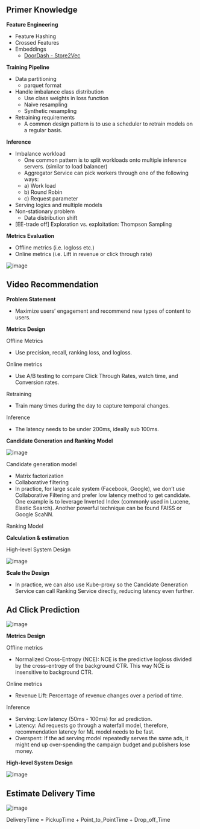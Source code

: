 ## Primer Knowledge

**Feature Engineering**

- Feature Hashing
- Crossed Features
- Embeddings
  - [DoorDash - Store2Vec](https://doordash.news/company/personalized-store-feed-with-vector-embeddings/)

**Training Pipeline**
- Data partitioning
  - parquet format
- Handle imbalance class distribution
  - Use class weights in loss function
  - Naive resampling
  - Synthetic resampling
- Retraining requirements
  - A common design pattern is to use a scheduler to retrain models on a regular basis.
  
**Inference**
- Imbalance workload
  - One common pattern is to split workloads onto multiple inference servers. (similar to load balancer)
  - Aggregator Service can pick workers through one of the following ways:
  - a) Work load
  - b) Round Robin
  - c) Request parameter
- Serving logics and multiple models
- Non-stationary problem
  - Data distribution shift 
- [EE-trade off] Exploration vs. exploitation: Thompson Sampling

**Metrics Evaluation**
- Offline metrics (i.e. logloss etc.)
- Online metrics (i.e. Lift in revenue or click through rate)

![image](https://user-images.githubusercontent.com/46979228/182039940-d33de79d-2f7d-466e-8705-7564208642fc.png)

## Video Recommendation

**Problem Statement**
- Maximize users’ engagement and recommend new types of content to users.

**Metrics Design**

Offline Metrics
- Use precision, recall, ranking loss, and logloss.

Online metrics
- Use A/B testing to compare Click Through Rates, watch time, and Conversion rates.

Retraining
- Train many times during the day to capture temporal changes.

Inference
- The latency needs to be under 200ms, ideally sub 100ms.


**Candidate Generation and Ranking Model**

![image](https://user-images.githubusercontent.com/46979228/182057235-27a2a9ba-b868-4233-ad36-9296429bf691.png)


Candidate generation model
- Matrix factorization
- Collaborative filtering
- In practice, for large scale system (Facebook, Google), we don’t use Collaborative Filtering and prefer low latency method to get candidate. One example is to leverage Inverted Index (commonly used in Lucene, Elastic Search). Another powerful technique can be found FAISS or Google ScaNN.

Ranking Model

**Calculation & estimation**

High-level System Design

![image](https://user-images.githubusercontent.com/46979228/182058109-2d23e3d2-94ca-4c9f-803b-f7e35057ab65.png)

**Scale the Design**
- In practice, we can also use Kube-proxy so the Candidate Generation Service can call Ranking Service directly, reducing latency even further.

## Ad Click Prediction

![image](https://user-images.githubusercontent.com/46979228/182065084-6e34ab58-5022-47fa-8674-f64d50634a3d.png)

**Metrics Design**

Offline metrics
- Normalized Cross-Entropy (NCE): NCE is the predictive logloss divided by the cross-entropy of the background CTR. This way NCE is insensitive to background CTR. 

Online metrics
- Revenue Lift: Percentage of revenue changes over a period of time. 

Inference
- Serving: Low latency (50ms - 100ms) for ad prediction.
- Latency: Ad requests go through a waterfall model, therefore, recommendation latency for ML model needs to be fast.
- Overspent: If the ad serving model repeatedly serves the same ads, it might end up over-spending the campaign budget and publishers lose money.

**High-level System Design**

![image](https://user-images.githubusercontent.com/46979228/182065502-85244dc3-4e23-4876-b632-96e67810c0d1.png)

## Estimate Delivery Time

![image](https://user-images.githubusercontent.com/46979228/182066117-523278ec-2a29-4dc6-894b-458c4921f612.png)

DeliveryTime = PickupTime + Point_to_PointTime + Drop_off_Time
